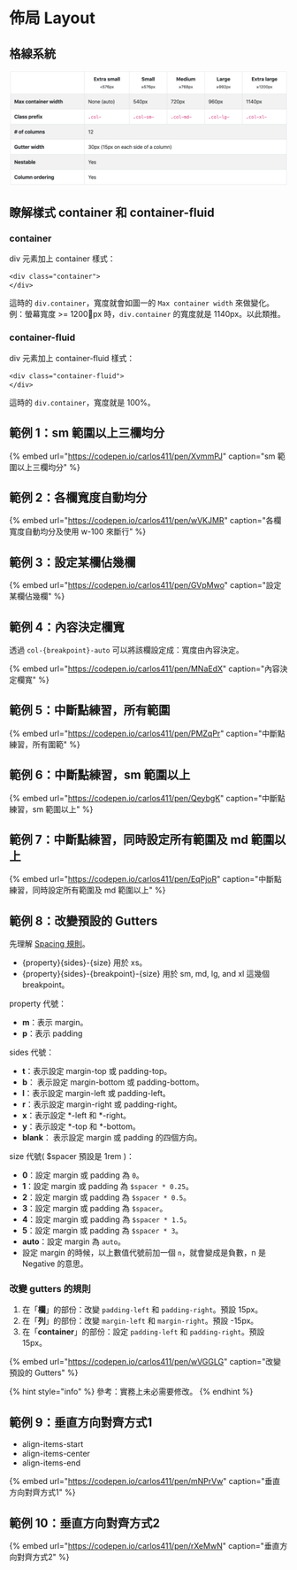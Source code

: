 # 佈局 Layout

## 格線系統

![&#x5716;&#x4E00;&#xFF1A;Bootstrap &#x7684;&#x683C;&#x7DDA;&#x7CFB;&#x7D71;](../../.gitbook/assets/bootstrap_grid_options.png)

## 瞭解樣式 container 和 container-fluid

### container

div 元素加上 container 樣式：

```markup
<div class="container">
</div>
```

這時的 `div.container`，寬度就會如圖一的 `Max container width` 來做變化。  
例：螢幕寬度 &gt;= 1200px 時，`div.container` 的寬度就是 1140px。以此類推。

### container-fluid

div 元素加上 container-fluid 樣式：

```markup
<div class="container-fluid">
</div>
```

這時的 `div.container`，寬度就是 100%。

## 範例 1：sm 範圍以上三欄均分

{% embed url="https://codepen.io/carlos411/pen/XvmmPJ" caption="sm 範圍以上三欄均分" %}

## 範例 2：各欄寬度自動均分

{% embed url="https://codepen.io/carlos411/pen/wVKJMR" caption="各欄寬度自動均分及使用 w-100 來斷行" %}

## 範例 3：設定某欄佔幾欄

{% embed url="https://codepen.io/carlos411/pen/GVpMwo" caption="設定某欄佔幾欄" %}

## 範例 4：內容決定欄寬

透過 `col-{breakpoint}-auto` 可以將該欄設定成：寬度由內容決定。

{% embed url="https://codepen.io/carlos411/pen/MNaEdX" caption="內容決定欄寬" %}

## 範例 5：中斷點練習，所有範圍

{% embed url="https://codepen.io/carlos411/pen/PMZqPr" caption="中斷點練習，所有圍範" %}

## 範例 6：中斷點練習，sm 範圍以上

{% embed url="https://codepen.io/carlos411/pen/QeybgK" caption="中斷點練習，sm 範圍以上" %}

## 範例 7：中斷點練習，同時設定所有範圍及 md 範圍以上

{% embed url="https://codepen.io/carlos411/pen/EqPjoR" caption="中斷點練習，同時設定所有範圍及 md 範圍以上" %}

## 範例 8：改變預設的 Gutters

先理解 [Spacing 規則](https://getbootstrap.com/docs/4.3/utilities/spacing/)。

* {property}{sides}-{size} 用於 xs。
* {property}{sides}-{breakpoint}-{size} 用於 sm, md, lg, and xl 這幾個 breakpoint。

property 代號：

* **m**：表示 margin。
* **p**：表示 padding

sides 代號：

* **t**：表示設定 margin-top 或 padding-top。
* **b**： 表示設定 margin-bottom 或 padding-bottom。
* **l**：表示設定 margin-left 或 padding-left。
* **r**：表示設定 margin-right 或 padding-right。
* **x**：表示設定 \*-left 和 \*-right。
* **y**：表示設定 \*-top 和 \*-bottom。
* **blank**： 表示設定 margin 或 padding 的四個方向。

size 代號\( $spacer 預設是 1rem \)：

* **0**：設定 margin 或 padding 為 `0`。
* **1**：設定 margin 或 padding 為 `$spacer * 0.25`。
* **2**：設定 margin 或 padding 為 `$spacer * 0.5`。
* **3**：設定 margin 或 padding 為 `$spacer`。
* **4**：設定 margin 或 padding 為 `$spacer * 1.5`。
* **5**：設定 margin 或 padding 為 `$spacer * 3`。
* **auto**：設定 margin 為 `auto`。
* 設定 margin 的時候，以上數值代號前加一個 `n`，就會變成是負數，n 是 Negative 的意思。

### 改變 gutters 的規則

1. 在「**欄**」的部份：改變 `padding-left` 和 `padding-right`。預設 15px。
2. 在「**列**」的部份：改變 `margin-left` 和 `margin-right`。預設 -15px。
3. 在「**container**」的部份：設定 `padding-left` 和 `padding-right`。預設 15px。

{% embed url="https://codepen.io/carlos411/pen/wVGGLG" caption="改變預設的 Gutters" %}

{% hint style="info" %}
參考：實務上未必需要修改。
{% endhint %}

## 範例 9：垂直方向對齊方式1

* align-items-start
* align-items-center
* align-items-end

{% embed url="https://codepen.io/carlos411/pen/mNPrVw" caption="垂直方向對齊方式1" %}

## 範例 10：垂直方向對齊方式2

{% embed url="https://codepen.io/carlos411/pen/rXeMwN" caption="垂直方向對齊方式2" %}



